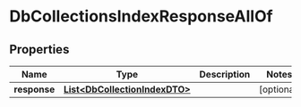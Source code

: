

# DbCollectionsIndexResponseAllOf


## Properties

Name | Type | Description | Notes
------------ | ------------- | ------------- | -------------
**response** | [**List&lt;DbCollectionIndexDTO&gt;**](DbCollectionIndexDTO.md) |  |  [optional]



